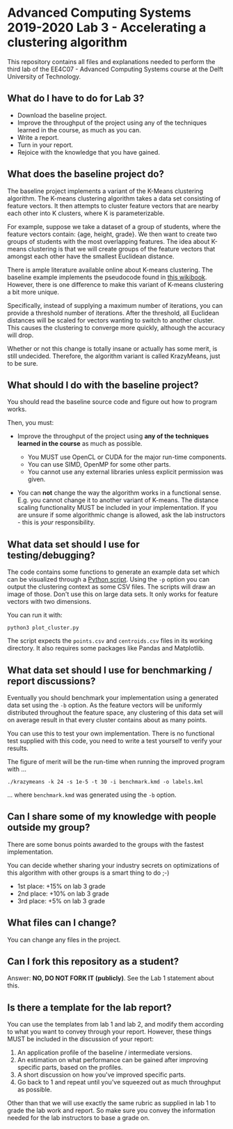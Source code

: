 # Advanced Computing Systems 2019-2020 Lab 3 - Accelerating a clustering algorithm

This repository contains all files and explanations needed to perform
the third lab of the EE4C07 - Advanced Computing Systems course at the
Delft University of Technology.

## What do I have to do for Lab 3?

* Download the baseline project.
* Improve the throughput of the project using any of the techniques learned in 
  the course, as much as you can. 
* Write a report.
* Turn in your report.
* Rejoice with the knowledge that you have gained.

## What does the baseline project do?

The baseline project implements a variant of the K-Means clustering algorithm.
The K-means clustering algorithm takes a data set consisting of feature vectors.
It then attempts to cluster feature vectors that are nearby each other into K 
clusters, where K is parameterizable.

For example, suppose we take a dataset of a group of students, where the feature
vectors contain: {age, height, grade}. We then want to create two groups
of students with the most overlapping features. The idea about K-means clustering
is that we will create groups of the feature vectors that amongst each other have
the smallest Euclidean distance.

There is ample literature available online about K-means clustering. The baseline
example implements the pseudocode found in 
[this wikibook](https://en.wikibooks.org/wiki/Data_Mining_Algorithms_In_R/Clustering/K-Means). 
However, there is one difference to make this variant of K-means clustering
a bit more unique.

Specifically, instead of supplying a maximum number of iterations, you can
provide a threshold number of iterations. After the threshold, all Euclidean
distances will be scaled for vectors wanting to switch to another cluster.
This causes the clustering to converge more quickly, although the accuracy will drop.

Whether or not this change is totally insane or actually has some merit, 
is still undecided. Therefore, the algorithm variant is called KrazyMeans, 
just to be sure.

## What should I do with the baseline project?

You should read the baseline source code and figure out how to program works.

Then, you must:
 
* Improve the throughput of the project using **any of the techniques learned in
  the course** as much as possible.
  * You MUST use OpenCL or CUDA for the major run-time components.
  * You can use SIMD, OpenMP for some other parts.
  * You cannot use any external libraries unless explicit permission was
  given.
  
* You can **not** change the way the algorithm works in a functional sense. E.g. you
cannot change it to another variant of K-means. The distance scaling functionality
MUST be included in your implementation. If you are unsure if some algorithmic
change is allowed, ask the lab instructors - this is _your_ responsibility. 

## What data set should I use for testing/debugging?

The code contains some functions to generate an example data set which can be 
visualized through a [Python script](plot/plot_cluster.py). Using the `-p` option
you can output the clustering context as some CSV files. The scripts will draw
an image of those. Don't use this on large data sets. It only works for feature
vectors with two dimensions.

You can run it with:

```console
python3 plot_cluster.py
```

The script expects the `points.csv` and `centroids.csv` files in its working
directory. It also requires some packages like Pandas and Matplotlib.

## What data set should I use for benchmarking / report discussions?

Eventually you should benchmark your implementation using a generated data set using
the `-b` option. As the feature vectors will be uniformly distributed throughout the
feature space, any clustering of this data set will on average result in that every
cluster contains about as many points. 

You can use this to test your own implementation. There is no functional test supplied
with this code, you need to write a test yourself to verify your results.

The figure of merit will be the run-time when running the improved program with ...

```console
./krazymeans -k 24 -s 1e-5 -t 30 -i benchmark.kmd -o labels.kml
```

... where `benchmark.kmd` was generated using the `-b` option.

## Can I share some of my knowledge with people outside my group?

There are some bonus points awarded to the groups with the fastest implementation.

You can decide whether sharing your industry secrets on optimizations of this 
algorithm with other groups is a smart thing to do ;-)

* 1st place: +15% on lab 3 grade
* 2nd place: +10% on lab 3 grade
* 3rd place: +5% on lab 3 grade

## What files can I change?

You can change any files in the project.

## Can I fork this repository as a student?

Answer: __NO, DO NOT FORK IT (publicly)__. 
See the Lab 1 statement about this.

## Is there a template for the lab report?

You can use the templates from lab 1 and lab 2, and modify them according to what
you want to convey through your report. However, these things MUST be included in
the discussion of your report:

1. An application profile of the baseline / intermediate versions.
2. An estimation on what performance can be gained after improving specific parts, 
  based on the profiles.
3. A short discussion on how you've improved specific parts.
4. Go back to 1 and repeat until you've squeezed out as much throughput as possible.

Other than that we will use exactly the same rubric as supplied in lab 1 to grade the
lab work and report. So make sure you convey the information needed for the lab instructors
to base a grade on.
